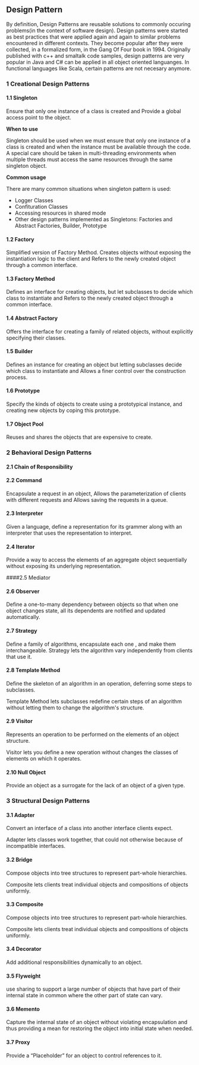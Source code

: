 ## Design Pattern

By definition, Design Patterns are reusable solutions to commonly occuring problems(in the context of software design). Design patterns were started as best practices that were applied again and again to similar problems encountered in different contexts. They become popular after they were collected, in a formalized form, in the Gang Of Four book in 1994. Originally published with c++ and smaltalk code samples, design patterns are very popular in Java and C# can be applied in all object oriented languanges. In functional languages like Scala, certain patterns are not necesary anymore.

### 1 Creational Design Patterns

#### 1.1 Singleton

Ensure that only one instance of a class is created and Provide a global access point to the object.

**When to use**

Singleton should be used when we must ensure that only one instance of a class is created and when the instance must be available through the code. A special care should be taken in multi-threading environments when multiple threads must access the same resources through the same singleton object.

**Common usage**

There are many common situations when singleton pattern is used:

+ Logger Classes
+ Confituration Classes
+ Accessing resources in shared mode
+ Other design patterns implemented as Singletons: Factories and Abstract Factories, Builder, Prototype 

#### 1.2 Factory

Simplified version of Factory Method. Creates objects without exposing the instantiation logic to the client and Refers to the newly created object through a common interface.

#### 1.3 Factory Method

Defines an interface for creating objects, but let subclasses to decide which class to instantiate and Refers to the newly created object through a common interface.

#### 1.4 Abstract Factory

Offers the interface for creating a family of related objects, without explicitly specifying their classes. 

#### 1.5 Builder

Defines an instance for creating an object but letting subclasses decide which class to instantiate and Allows a finer control over the construction process.

#### 1.6 Prototype

Specify the kinds of objects to create using a prototypical instance, and creating new objects by coping this prototype.

#### 1.7 Object Pool

Reuses and shares the objects that are expensive to create.

### 2 Behavioral Design Patterns

#### 2.1 Chain of Responsibility

#### 2.2 Command

Encapsulate a request in an object, Allows the parameterization of clients with different requests and Allows saving the requests in a queue.

#### 2.3 Interpreter

Given a language, define a representation for its grammer along with an interpreter that uses the representation to interpret.

#### 2.4 Iterator

Provide a way to access the elements of an aggregate object sequentially without exposing its underlying representation.

####2.5 Mediator

#### 2.6 Observer

Define a one-to-many dependency between objects so that when one object changes state, all its dependents are notified and updated automatically.

#### 2.7 Strategy

Define a family of algorithms, encapsulate each one , and make them interchangeable. Strategy lets the algorithm vary independently from clients that use it.

#### 2.8 Template Method

Define the skeleton of an algorithm in an operation, deferring some steps to subclasses.

Template Method lets subclasses redefine certain steps of an algorithm without letting them to change the algorithm's structure.

#### 2.9 Visitor

Represents an operation to be performed on the elements of an object structure.

Visitor lets you define a new operation without changes the classes of elements on which it operates.

#### 2.10 Null Object

Provide an object as a surrogate for the lack of an object of a given type. 

### 3 Structural Design Patterns

#### 3.1 Adapter

Convert an interface of a class into another interface clients expect.

Adapter lets classes work together, that could not otherwise because of incompatible interfaces.

#### 3.2 Bridge

Compose objects into tree structures to represent part-whole hierarchies.

Composite lets clients treat individual objects and compositions of objects uniformly.

#### 3.3 Composite

Compose objects into tree structures to represent part-whole hierarchies.

Composite lets clients treat individual objects and compositions of objects uniformly.

#### 3.4 Decorator

Add additional responsibilities dynamically to an object.

#### 3.5 Flyweight

use sharing to support a large number of objects that have part of their internal state in common where the other part of state can vary.

#### 3.6 Memento

Capture the internal state of an object without violating encapsulation and thus providing a mean for restoring the object into initial state when needed.

#### 3.7 Proxy

Provide a “Placeholder” for an object to control references to it.



